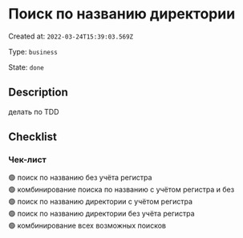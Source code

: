 # Поиск по названию директории

Created at: `2022-03-24T15:39:03.569Z`

Type: `business`

State: `done`

## Description
делать по TDD

## Checklist
### Чек-лист
🟢 поиск по названию без учёта регистра\
🟢 комбинирование поиска по названию с учётом регистра и без\
🟢 поиск по названию директории с учётом регистра\
🟢 поиск по названию директории без учёта регистра\
🟢 комбинирование всех возможных поисков
